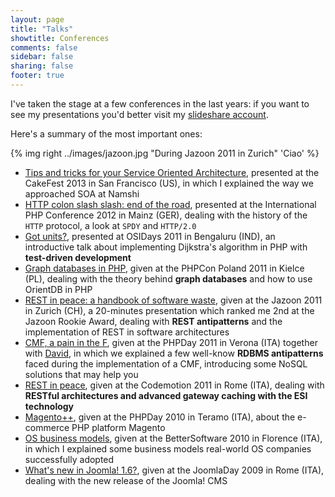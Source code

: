 ```yaml
---
layout: page
title: "Talks"
showtitle: Conferences
comments: false
sidebar: false
sharing: false
footer: true
---
```


I've taken the stage at a few conferences in the last years: if you want to see my 
presentations you'd better visit my [slideshare account](http://www.slideshare.net/odino).

Here's a summary of the most important ones:

{% img right ../images/jazoon.jpg "During Jazoon 2011 in Zurich" 'Ciao' %}

* [Tips and tricks for your Service Oriented Architecture](http://www.slideshare.net/odino/tips-and-tricks-for-your-service-oriented-architecture-cakefest-2013-in-san-francisco), presented at the CakeFest 2013 in San Francisco (US), in which I explained the way we approached SOA at Namshi
* [HTTP colon slash slash: end of the road](http://www.slideshare.net/odino/http-colon-slash-slash-the-end-of-the-road), presented at
the International PHP Conference 2012 in Mainz (GER), dealing with the history of the `HTTP` protocol, a look at `SPDY` and `HTTP/2.0`
* [Got units?](http://www.slideshare.net/odino/got-units-osidays), presented at
OSIDays 2011 in Bengaluru (IND), an introductive talk about implementing Dijkstra's
algorithm in PHP with **test-driven development**
* [Graph databases in PHP](http://www.slideshare.net/odino/graph-databases-in-php-phpcon-poland-10222011), 
given at the PHPCon Poland 2011 in Kielce (PL), dealing with the theory behind **graph databases** and how to use OrientDB in PHP
* [REST in peace: a handbook of software waste](http://www.slideshare.net/odino/rest-in-peace-a-handbook-of-software-waste-jazoon-2011-06222011), 
given at the Jazoon 2011 in Zurich (CH), a 20-minutes presentation which ranked me 2nd at the Jazoon Rookie Award, dealing with **REST antipatterns** and the implementation of REST in software architectures
* [CMF, a pain in the F](http://www.slideshare.net/odino/cmf-a-pain-in-the-f-phpday-05142011), given at the PHPDay 2011 in Verona (ITA) together with [David](http://www.davidfunaro.com/), in which we explained a few well-know **RDBMS antipatterns** faced during the implementation of a CMF, introducing some NoSQL solutions that may help you
* [REST in peace](http://www.slideshare.net/odino/rest-in-peace-codemotion-2011), given at the Codemotion 2011 in Rome (ITA), dealing with **RESTful architectures and advanced gateway caching with the ESI technology**
* [Magento++](http://www.slideshare.net/odino/magentophpday), given at the PHPDay 2010 in Teramo (ITA), about the e-commerce PHP platform Magento
* [OS business models](http://www.slideshare.net/odino/bettersoftwareslides), given at the BetterSoftware 2010 in Florence (ITA), in which I explained some business models real-world OS companies successfully adopted
* [What's new in Joomla! 1.6?](http://www.slideshare.net/odino/whats-new-in-joomla-16), 
given at the JoomlaDay 2009 in Rome (ITA), dealing with the new release of the Joomla! CMS
